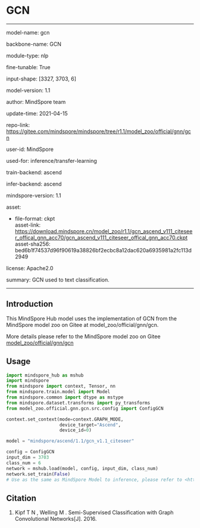 # GCN

---

model-name: gcn

backbone-name: GCN

module-type: nlp

fine-tunable: True

input-shape: [3327, 3703, 6]

model-version: 1.1

author: MindSpore team

update-time: 2021-04-15

repo-link: <https://gitee.com/mindspore/mindspore/tree/r1.1/model_zoo/official/gnn/gcn>

user-id: MindSpore

used-for: inference/transfer-learning

train-backend: ascend

infer-backend: ascend

mindspore-version: 1.1

asset:

  -
    file-format: ckpt  
    asset-link: <https://download.mindspore.cn/model_zoo/r1.1/gcn_ascend_v111_citeseer_offical_gnn_acc70/gcn_ascend_v111_citeseer_offical_gnn_acc70.ckpt>
    asset-sha256: bed6b1f74537d96f90619a38826bf2ecbc8a12dac620a6935981a2fc113d2949

license: Apache2.0

summary: GCN used to text classification.

---

## Introduction

This MindSpore Hub model uses the implementation of GCN from the MindSpore model zoo on Gitee at model_zoo/official/gnn/gcn.

More details please refer to the MindSpore model zoo on Gitee [model_zoo/official/gnn/gcn](https://gitee.com/mindspore/mindspore/blob/r1.1/model_zoo/official/gnn/gcn/README.md)

## Usage

```python
import mindspore_hub as mshub
import mindspore
from mindspore import context, Tensor, nn
from mindspore.train.model import Model
from mindspore.common import dtype as mstype
from mindspore.dataset.transforms import py_transforms
from model_zoo.official.gnn.gcn.src.config import ConfigGCN

context.set_context(mode=context.GRAPH_MODE,
                    device_target="Ascend",
                    device_id=0)

model = "mindspore/ascend/1.1/gcn_v1.1_citeseer"

config = ConfigGCN
input_dim = 3703
class_num = 6
network = mshub.load(model, config, input_dim, class_num)
network.set_train(False)
# Use as the same as MindSpore Model to inference, please refer to <https://gitee.com/mindspore/mindspore/tree/master/model_zoo/official/gnn/gcn>.
```

## Citation

1. Kipf T N , Welling M . Semi-Supervised Classification with Graph Convolutional Networks[J]. 2016.
